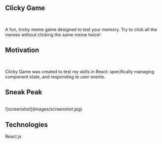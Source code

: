 <h2>Clicky Game</h2><br>
<p>A fun, tricky meme game designed to test your memory. Try to click all the memes without clicking the same meme twice!</p>

<h2>Motivation</h2><br>
<p>Clicky Game was created to test my skills in React: specifically managing component state, and responding to user events.</p>
  
<h2>Sneak Peak</h2><br>
![screenshot](Images/screenshot.jpg)

<h2>Technologies</h2>
React.js
